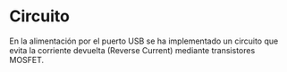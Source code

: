 # Circuito

En la alimentación por el puerto USB se ha implementado un circuito que evita la corriente devuelta (Reverse Current) mediante transistores MOSFET.

